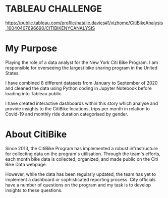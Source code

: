 # TABLEAU CHALLENGE

https://public.tableau.com/profile/natalie.davies#!/vizhome/CitiBikeAnalysis_16040407696690/CITIBIKENYCANALYSIS

# My Purpose

Playing the role of a data analyst for the New York Citi Bike Program. I am responsible for overseeing the largest bike sharing program in the United States. 

I have combined 8 different datasets from January to September of 2020 and cleaned the data using Python coding in Jupyter Notebook before loading into Tableau public.

I have created interactive dashboards within this story which analyse and provide insights to the CitiBike locations, trips per month in relation to Covid-19 and monthly ride duration categorised by gender.

# About CitiBike

Since 2013, the CitiBike Program has implemented a robust infrastructure for collecting data on the program's utilisation. Through the team's efforts, each month bike data is collected, organized, and made public on the Citi Bike Data webpage.

However, while the data has been regularly updated, the team has yet to implement a dashboard or sophisticated reporting process. City officials have a number of questions on the program and my task is to develop insights to these questions.
